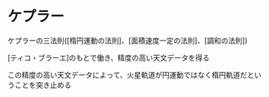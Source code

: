 # ケプラー

ケプラーの三法則([楕円運動の法則]、[面積速度一定の法則]、[調和の法則])

[ティコ・ブラーエ]のもとで働き、精度の高い天文データを得る

この精度の高い天文データによって、火星軌道が円運動ではなく楕円軌道だということを突き止める